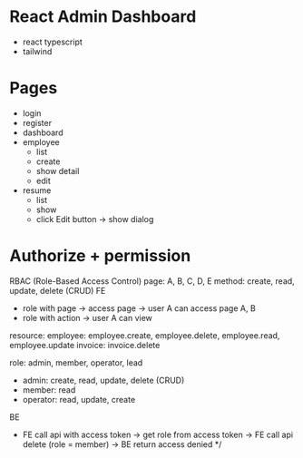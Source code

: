 # React Admin Dashboard
  - react typescript
  - tailwind

# Pages
- login
- register
- dashboard
- employee
  - list
  - create
  - show detail
  - edit
- resume
  - list
  - show
  - click Edit button -> show dialog

# Authorize + permission
RBAC (Role-Based Access Control)
page: A, B, C, D, E
method: create, read, update, delete (CRUD)
FE
- role with page -> access page -> user A can access page A, B
- role with action -> user A can view

resource: 
employee: employee.create, employee.delete, employee.read, employee.update
invoice: invoice.delete

role: admin, member, operator, lead
- admin: create, read, update, delete (CRUD)
- member: read
- operator: read, update, create

BE
- FE call api with access token -> get role from access token -> FE  call api delete (role = member) -> BE return access denied
*/
